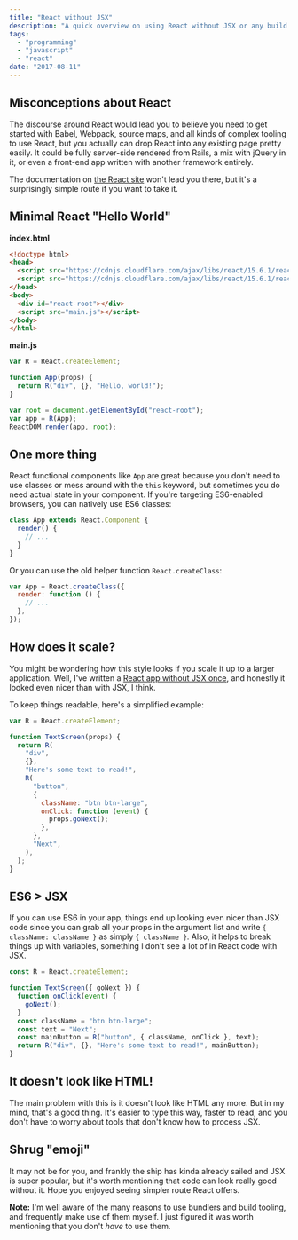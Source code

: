 ```yaml
---
title: "React without JSX"
description: "A quick overview on using React without JSX or any build tools."
tags:
  - "programming"
  - "javascript"
  - "react"
date: "2017-08-11"
---
```


## Misconceptions about React

The discourse around React would lead you to believe you need to get started
with Babel, Webpack, source maps, and all kinds of complex tooling to use React,
but you actually can drop React into any existing page pretty easily. It could
be fully server-side rendered from Rails, a mix with jQuery in it, or even a
front-end app written with another framework entirely.

The documentation on [the React site][1] won't lead you there, but it's a
surprisingly simple route if you want to take it.

## Minimal React "Hello World"

**index.html**

```html
<!doctype html>
<head>
  <script src="https://cdnjs.cloudflare.com/ajax/libs/react/15.6.1/react.min.js"></script>
  <script src="https://cdnjs.cloudflare.com/ajax/libs/react/15.6.1/react-dom.min.js"></script>
</head>
<body>
  <div id="react-root"></div>
  <script src="main.js"></script>
</body>
</html>
```

**main.js**

```js
var R = React.createElement;

function App(props) {
  return R("div", {}, "Hello, world!");
}

var root = document.getElementById("react-root");
var app = R(App);
ReactDOM.render(app, root);
```

## One more thing

React functional components like `App` are great because you don't need to use
classes or mess around with the `this` keyword, but sometimes you do need actual
state in your component. If you're targeting ES6-enabled browsers, you can
natively use ES6 classes:

```js
class App extends React.Component {
  render() {
    // ...
  }
}
```

Or you can use the old helper function `React.createClass`:

```js
var App = React.createClass({
  render: function () {
    // ...
  },
});
```

## How does it scale?

You might be wondering how this style looks if you scale it up to a larger
application. Well, I've written a [React app without JSX once][2], and honestly
it looked even nicer than with JSX, I think.

To keep things readable, here's a simplified example:

```js
var R = React.createElement;

function TextScreen(props) {
  return R(
    "div",
    {},
    "Here's some text to read!",
    R(
      "button",
      {
        className: "btn btn-large",
        onClick: function (event) {
          props.goNext();
        },
      },
      "Next",
    ),
  );
}
```

## ES6 > JSX

If you can use ES6 in your app, things end up looking even nicer than JSX code
since you can grab all your props in the argument list and write
`{ className: className }` as simply `{ className }`. Also, it helps to break
things up with variables, something I don't see a lot of in React code with JSX.

```js
const R = React.createElement;

function TextScreen({ goNext }) {
  function onClick(event) {
    goNext();
  }
  const className = "btn btn-large";
  const text = "Next";
  const mainButton = R("button", { className, onClick }, text);
  return R("div", {}, "Here's some text to read!", mainButton);
}
```

## It doesn't look like HTML!

The main problem with this is it doesn't look like HTML any more. But in my
mind, that's a good thing. It's easier to type this way, faster to read, and you
don't have to worry about tools that don't know how to process JSX.

## Shrug "emoji"

It may not be for you, and frankly the ship has kinda already sailed and JSX is
super popular, but it's worth mentioning that code can look really good without
it. Hope you enjoyed seeing simpler route React offers.

**Note:** I'm well aware of the many reasons to use bundlers and build tooling,
and frequently make use of them myself. I just figured it was worth mentioning
that you don't _have_ to use them.

[1]: https://facebook.github.io/react/
[2]: https://github.com/wavebeem/screenhive/tree/master/app/src
